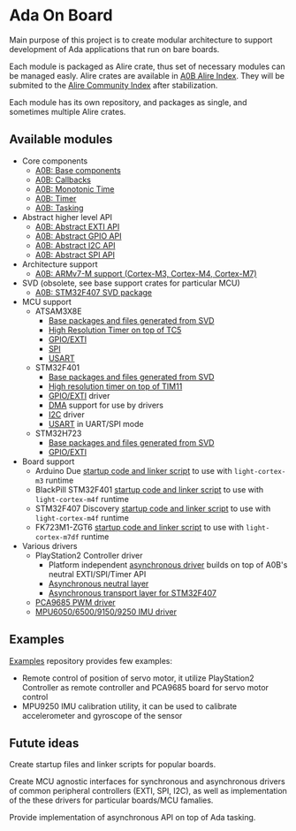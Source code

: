 # Ada On Board

Main purpose of this project is to create modular architecture to support
development of Ada applications that run on bare boards.

Each module is packaged as Alire crate, thus set of necessary modules can be managed easly. Alire crates are available in [A0B Alire Index](https://github.com/godunko/a0b-alire-index). They will be submited to the [Alire Community Index](https://github.com/alire-project/alire-index) after stabilization.

Each module has its own repository, and packages as single, and sometimes multiple Alire crates.

## Available modules

 * Core components
   * [A0B: Base components](https://github.com/godunko/a0b-base)
   * [A0B: Callbacks](https://github.com/godunko/a0b-callbacks)
   * [A0B: Monotonic Time](https://github.com/godunko/a0b-time)
   * [A0B: Timer](https://github.com/godunko/a0b-timer)
   * [A0B: Tasking](https://github.com/godunko/a0b-tasking)
 * Abstract higher level API
   * [A0B: Abstract EXTI API](https://github.com/godunko/a0b-exti)
   * [A0B: Abstract GPIO API](https://github.com/godunko/a0b-gpio)
   * [A0B: Abstract I2C API](https://github.com/godunko/a0b-i2c)
   * [A0B: Abstract SPI API](https://github.com/godunko/a0b-spi)
 * Architecture support
   * [A0B: ARMv7-M support (Cortex-M3, Cortex-M4, Cortex-M7)](https://github.com/godunko/a0b-armv7m)
 * SVD (obsolete, see base support crates for particular MCU)
   * [A0B: STM32F407 SVD package](https://github.com/godunko/a0b-svd-stm32f407)
 * MCU support
   * ATSAM3X8E 
     * [Base packages and files generated from SVD](https://github.com/godunko/a0b-atsam3x8e)
     * [High Resolution Timer on top of TC5](https://github.com/godunko/a0b-atsam3x8e-tc5_timer)
     * [GPIO/EXTI](https://github.com/godunko/a0b-atsam3x8e-gpio)
     * [SPI](https://github.com/godunko/a0b-atsam3x8e-spi)
     * [USART](https://github.com/godunko/a0b-atsam3x8e-usart)
   * STM32F401
     * [Base packages and files generated from SVD](https://github.com/godunko/a0b-stm32f401)
     * [High resolution timer on top of TIM11](https://github.com/godunko/a0b-stm32f401-tim11_timer)
     * [GPIO/EXTI](https://github.com/godunko/a0b-stm32f401-gpio) driver
     * [DMA](https://github.com/godunko/a0b-stm32f401-dma) support for use by drivers
     * [I2C](https://github.com/godunko/a0b-stm32f401-i2c) driver
     * [USART](https://github.com/godunko/a0b-stm32f401-usart) in UART/SPI mode
   * STM32H723
     * [Base packages and files generated from SVD](https://github.com/godunko/a0b-stm32h723)
     * [GPIO/EXTI](https://github.com/godunko/a0b-stm32h723-gpio)
 * Board support
   * Arduino Due [startup code and linker script](https://github.com/godunko/light-startup) to use with `light-cortex-m3` runtime
   * BlackPill STM32F401 [startup code and linker script](https://github.com/godunko/light-startup) to use with `light-cortex-m4f` runtime
   * STM32F407 Discovery [startup code and linker script](https://github.com/godunko/light-startup) to use with `light-cortex-m4f` runtime
   * FK723M1-ZGT6 [startup code and linker script](https://github.com/godunko/light-startup) to use with `light-cortex-m7df` runtime
 * Various drivers
   * PlayStation2 Controller driver
     * Platform independent [asynchronous driver](https://github.com/godunko/a0b-playstation2_controller) builds on top of A0B's neutral EXTI/SPI/Timer API
     * [Asynchronous neutral layer](https://github.com/godunko/a0b-playstation2_controller-async)
     * [Asynchronous transport layer for STM32F407](https://github.com/godunko/a0b-playstation2_controller-async-stm32f407)
   * [PCA9685 PWM driver](https://github.com/godunko/a0b-pca9685)
   * [MPU6050/6500/9150/9250 IMU driver](https://github.com/godunko/a0b-mpuxxxx)

## Examples

[Examples](https://github.com/godunko/a0b-examples) repository provides few examples:
  * Remote control of position of servo motor, it utilize PlayStation2 Controller as remote controller and PCA9685 board for servo motor control
  * MPU9250 IMU calibration utility, it can be used to calibrate accelerometer and gyroscope of the sensor

## Futute ideas

Create startup files and linker scripts for popular boards.

Create MCU agnostic interfaces for synchronous and asynchronous drivers of common peripheral controllers (EXTI, SPI, I2C), as well as implementation of the these drivers for particular boards/MCU famalies. 

Provide implementation of asynchronous API on top of Ada tasking.

